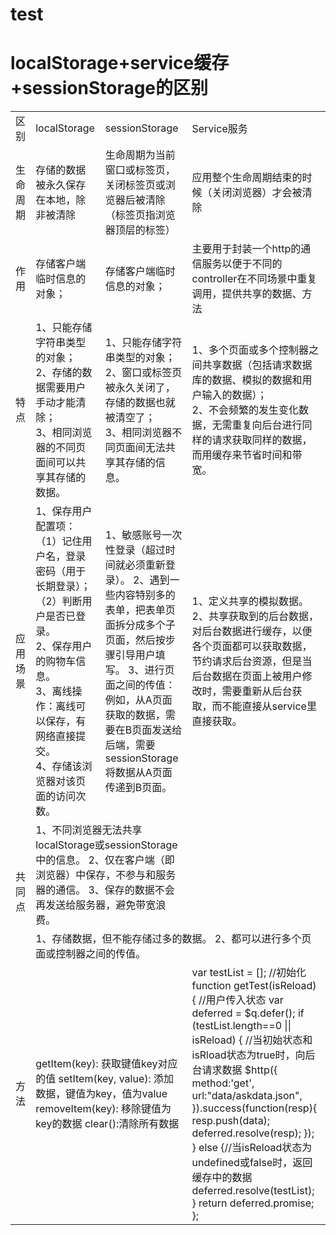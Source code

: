 # test
# localStorage+service缓存+sessionStorage的区别
<table>
   <tr>
      <td>区别</td>
      <td>localStorage</td>
      <td>sessionStorage</td>
      <td>Service服务</td>
   </tr>
   <tr>
      <td>生命周期</td>
      <td>存储的数据被永久保存在本地，除非被清除</td>
      <td>生命周期为当前窗口或标签页，关闭标签页或浏览器后被清除（标签页指浏览器顶层的标签）</td>
      <td>应用整个生命周期结束的时候（关闭浏览器）才会被清除</td>
   </tr>
   <tr>
      <td>作用</td> 
      <td>存储客户端临时信息的对象；</td>
      <td>存储客户端临时信息的对象；</td>
      <td>主要用于封装一个http的通信服务以便于不同的controller在不同场景中重复调用，提供共享的数据、方法</td>
   </tr>
   <tr>
      <td>特点</td>
      <td>
        1、只能存储字符串类型的对象；<br>
        2、存储的数据需要用户手动才能清除；<br>
        3、相同浏览器的不同页面间可以共享其存储的数据。
      </td>
      <td>
        1、只能存储字符串类型的对象；<br>
        2、窗口或标签页被永久关闭了，存储的数据也就被清空了；<br>
        3、相同浏览器不同页面间无法共享其存储的信息。
      </td>
      <td>
        1、多个页面或多个控制器之间共享数据（包括请求数据库的数据、模拟的数据和用户输入的数据）；<br>
        2、不会频繁的发生变化数据，无需重复向后台进行同样的请求获取同样的数据，而用缓存来节省时间和带宽。
      </td>
   </tr>
   <tr>
      <td>应用场景</td>
      <td>
        1、保存用户配置项：<br>
        （1）记住用户名，登录密码（用于长期登录）；<br>
        （2）判断用户是否已登录。<br>
        2、保存用户的购物车信息。<br>
        3、离线操作：离线可以保存，有网络直接提交。<br>
        4、存储该浏览器对该页面的访问次数。<br>
      </td>
      <td>
        1、敏感账号一次性登录（超过时间就必须重新登录）。
        2、遇到一些内容特别多的表单，把表单页面拆分成多个子页面，然后按步骤引导用户填写。
        3、进行页面之间的传值：例如，从A页面获取的数据，需要在B页面发送给后端，需要sessionStorage将数据从A页面传递到B页面。
      </td>
      <td>
        1、定义共享的模拟数据。
        2、共享获取到的后台数据，对后台数据进行缓存，以便各个页面都可以获取数据，节约请求后台资源，但是当后台数据在页面上被用户修改时，需要重新从后台获取，而不能直接从service里直接获取。
      </td>
   </tr>
   <tr>
      <td rowspan="2">共同点</td>
      <td colspan="2">
        1、不同浏览器无法共享localStorage或sessionStorage中的信息。
        2、仅在客户端（即浏览器）中保存，不参与和服务器的通信。
        3、保存的数据不会再发送给服务器，避免带宽浪费。
      </td>
      <td></td>
   </tr>
   <tr>
      <td colspan="3">
      1、存储数据，但不能存储过多的数据。
      2、都可以进行多个页面或控制器之间的传值。
      </td>
   </tr>
   <tr>
      <td>方法</td>
      <td colspan="2">
        getItem(key): 获取键值key对应的值
        setItem(key, value): 添加数据，键值为key，值为value
        removeItem(key): 移除键值为key的数据
        clear():清除所有数据
      </td>
      <td>
        var testList = [];   //初始化
        function getTest(isReload) { //用户传入状态
            var deferred = $q.defer();
            if (testList.length==0 || isReload) { //当初始状态和isRload状态为true时，向后台请求数据
                $http({
                    method:'get',
                    url:"data/askdata.json",
                }).success(function(resp){
                    resp.push(data);
                    deferred.resolve(resp);
                });
            } else {//当isReload状态为undefined或false时，返回缓存中的数据
                deferred.resolve(testList);
            }
                return deferred.promise;
        };
      </td>
   </tr>
   
</table>
